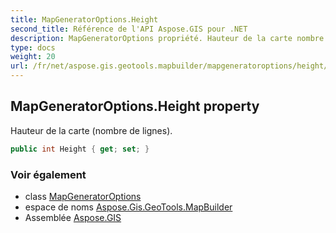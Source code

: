```yaml
---
title: MapGeneratorOptions.Height
second_title: Référence de l'API Aspose.GIS pour .NET
description: MapGeneratorOptions propriété. Hauteur de la carte nombre de lignes.
type: docs
weight: 20
url: /fr/net/aspose.gis.geotools.mapbuilder/mapgeneratoroptions/height/
---
```

## MapGeneratorOptions.Height property

Hauteur de la carte (nombre de lignes).

```csharp
public int Height { get; set; }
```

### Voir également

* class [MapGeneratorOptions](../)
* espace de noms [Aspose.Gis.GeoTools.MapBuilder](../../mapgeneratoroptions/)
* Assemblée [Aspose.GIS](../../../)


